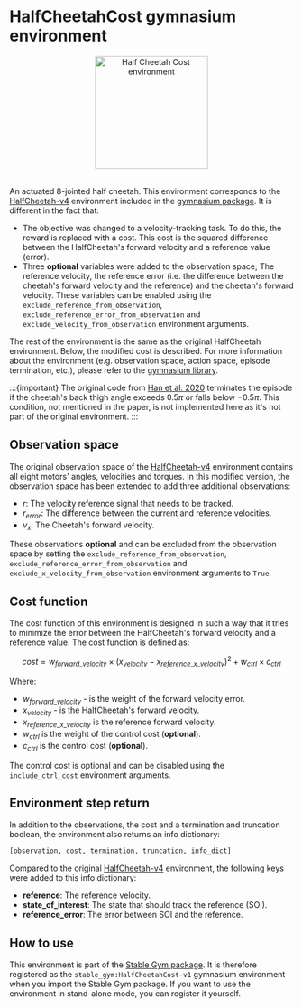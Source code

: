 # HalfCheetahCost gymnasium environment

<div align="center">
    <img src="https://github.com/rickstaa/stable-gym/assets/17570430/44360980-3ad1-40e9-863e-3417ed3aa4c8" alt="Half Cheetah Cost environment" width="200px">
</div>
</br>

An actuated 8-jointed half cheetah. This environment corresponds to the [HalfCheetah-v4](https://gymnasium.farama.org/environments/mujoco/half_cheetah) environment included in the [gymnasium package](https://gymnasium.farama.org/). It is different in the fact that:

* The objective was changed to a velocity-tracking task. To do this, the reward is replaced with a cost. This cost is the squared difference between the HalfCheetah's forward velocity and a reference value (error).
* Three **optional** variables were added to the observation space; The reference velocity, the reference error (i.e. the difference between the cheetah's forward velocity and the reference) and the cheetah's forward velocity. These variables can be enabled using the `exclude_reference_from_observation`, `exclude_reference_error_from_observation` and `exclude_velocity_from_observation` environment arguments.

The rest of the environment is the same as the original HalfCheetah environment. Below, the modified cost is described. For more information about the environment (e.g. observation space, action space, episode termination, etc.), please refer to the [gymnasium library](https://gymnasium.farama.org/environments/mujoco/half_cheetah/).

:::{important}
The original code from [Han et al. 2020](https://github.com/hithmh/Actor-critic-with-stability-guarantee/blob/8a90574fae550e98a9b628bbead6da7f91a51fff/ENV/env/mujoco/half_cheetah_cost.py#L23) terminates the episode if the cheetah's back thigh angle exceeds $0.5 \pi$ or falls below $-0.5 \pi$. This condition, not mentioned in the paper, is not implemented here as it's not part of the original environment.
:::

## Observation space

The original observation space of the [HalfCheetah-v4](https://gymnasium.farama.org/environments/mujoco/half_cheetah) environment contains all eight motors' angles, velocities and torques. In this modified version, the observation space has been extended to add three additional observations:

* $r$: The velocity reference signal that needs to be tracked.
* $r_{error}$: The difference between the current and reference velocities.
* $v_{x}$: The Cheetah's forward velocity.

These observations **optional** and can be excluded from the observation space by setting the `exclude_reference_from_observation`, `exclude_reference_error_from_observation` and `exclude_x_velocity_from_observation` environment arguments to `True`.

## Cost function

The cost function of this environment is designed in such a way that it tries to minimize the error between the HalfCheetah's forward velocity and a reference value. The cost function is defined as:

$$
cost = w_{forward\_velocity} \times (x_{velocity} - x_{reference\_x\_velocity})^2 + w_{ctrl} \times c_{ctrl}
$$

Where:

* $w_{forward\_velocity}$ - is the weight of the forward velocity error.
* $x_{velocity}$ - is the HalfCheetah's forward velocity.
* $x_{reference\_x\_velocity}$ is the reference forward velocity.
* $w_{ctrl}$ is the weight of the control cost (**optional**).
* $c_{ctrl}$ is the control cost (**optional**).

The control cost is optional and can be disabled using the `include_ctrl_cost` environment arguments.

## Environment step return

In addition to the observations, the cost and a termination and truncation boolean, the environment also returns an info dictionary:

```python
[observation, cost, termination, truncation, info_dict]
```

Compared to the original [HalfCheetah-v4](https://gymnasium.farama.org/environments/mujoco/half_cheetah)  environment, the following keys were added to this info dictionary:

* **reference**: The reference velocity.
* **state\_of\_interest**: The state that should track the reference (SOI).
* **reference\_error**: The error between SOI and the reference.

## How to use

This environment is part of the [Stable Gym package](https://github.com/rickstaa/stable-gym). It is therefore registered as the `stable_gym:HalfCheetahCost-v1` gymnasium environment when you import the Stable Gym package. If you want to use the environment in stand-alone mode, you can register it yourself.
